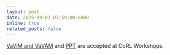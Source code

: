 ```yaml
---
layout: post
date: 2025-09-07 07:59:00-0400
inline: true
related_posts: false
---
```


[VaViM and VaVAM](/publications#bartoccioni2025vavim) and [PPT](/publications#xu2025ppt) are accepted at CoRL Workshops.
